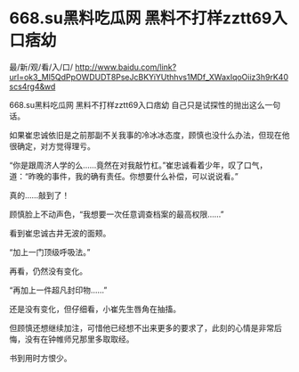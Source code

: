 # 668.su黑料吃瓜网 黑料不打样zztt69入口痞幼

最/新/观/看/入/口/ http://www.baidu.com/link?url=ok3_Ml5QdPpOWDUDT8PseJcBKYiYUthhvs1MDf_XWaxIqoOiiz3h9rK40scs4rg4&wd

668.su黑料吃瓜网 黑料不打样zztt69入口痞幼
自己只是试探性的抛出这么一句话。

如果崔忠诚依旧是之前那副不关我事的冷冰冰态度，顾慎也没什么办法，但现在他很确定，对方觉得理亏。

“你是跟周济人学的么……竟然在对我敲竹杠。”崔忠诚看着少年，叹了口气，道：“昨晚的事件，我的确有责任。你想要什么补偿，可以说说看。”

真的……敲到了！

顾慎脸上不动声色，“我想要一次任意调查档案的最高权限……”

看到崔忠诚古井无波的面颊。

“加上一门顶级呼吸法。”

再看，仍然没有变化。

“再加上一件超凡封印物……”

还是没有变化，但仔细看，小崔先生唇角在抽搐。

但顾慎还想继续加注，可惜他已经想不出来更多的要求了，此刻的心情是非常后悔，没有在钟帷师兄那里多取取经。

书到用时方恨少。
